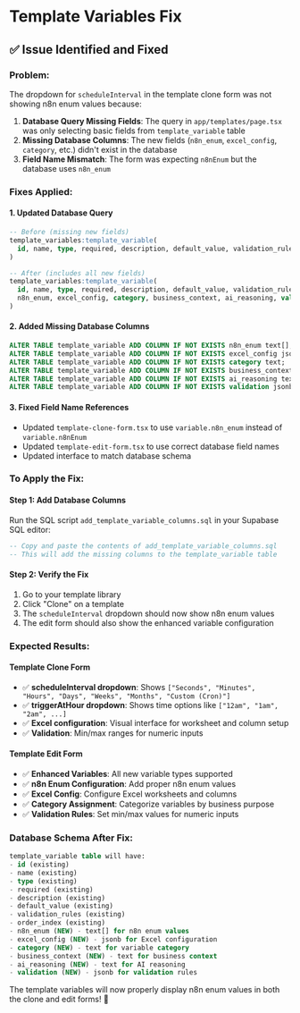 # Template Variables Fix

## ✅ **Issue Identified and Fixed**

### **Problem:**
The dropdown for `scheduleInterval` in the template clone form was not showing n8n enum values because:

1. **Database Query Missing Fields**: The query in `app/templates/page.tsx` was only selecting basic fields from `template_variable` table
2. **Missing Database Columns**: The new fields (`n8n_enum`, `excel_config`, `category`, etc.) didn't exist in the database
3. **Field Name Mismatch**: The form was expecting `n8nEnum` but the database uses `n8n_enum`

### **Fixes Applied:**

#### **1. Updated Database Query**
```sql
-- Before (missing new fields)
template_variables:template_variable(
  id, name, type, required, description, default_value, validation_rules, order_index
)

-- After (includes all new fields)
template_variables:template_variable(
  id, name, type, required, description, default_value, validation_rules, order_index,
  n8n_enum, excel_config, category, business_context, ai_reasoning, validation
)
```

#### **2. Added Missing Database Columns**
```sql
ALTER TABLE template_variable ADD COLUMN IF NOT EXISTS n8n_enum text[];
ALTER TABLE template_variable ADD COLUMN IF NOT EXISTS excel_config jsonb;
ALTER TABLE template_variable ADD COLUMN IF NOT EXISTS category text;
ALTER TABLE template_variable ADD COLUMN IF NOT EXISTS business_context text;
ALTER TABLE template_variable ADD COLUMN IF NOT EXISTS ai_reasoning text;
ALTER TABLE template_variable ADD COLUMN IF NOT EXISTS validation jsonb;
```

#### **3. Fixed Field Name References**
- Updated `template-clone-form.tsx` to use `variable.n8n_enum` instead of `variable.n8nEnum`
- Updated `template-edit-form.tsx` to use correct database field names
- Updated interface to match database schema

### **To Apply the Fix:**

#### **Step 1: Add Database Columns**
Run the SQL script `add_template_variable_columns.sql` in your Supabase SQL editor:

```sql
-- Copy and paste the contents of add_template_variable_columns.sql
-- This will add the missing columns to the template_variable table
```

#### **Step 2: Verify the Fix**
1. Go to your template library
2. Click "Clone" on a template
3. The `scheduleInterval` dropdown should now show n8n enum values
4. The edit form should also show the enhanced variable configuration

### **Expected Results:**

#### **Template Clone Form**
- ✅ **scheduleInterval dropdown**: Shows `["Seconds", "Minutes", "Hours", "Days", "Weeks", "Months", "Custom (Cron)"]`
- ✅ **triggerAtHour dropdown**: Shows time options like `["12am", "1am", "2am", ...]`
- ✅ **Excel configuration**: Visual interface for worksheet and column setup
- ✅ **Validation**: Min/max ranges for numeric inputs

#### **Template Edit Form**
- ✅ **Enhanced Variables**: All new variable types supported
- ✅ **n8n Enum Configuration**: Add proper n8n enum values
- ✅ **Excel Config**: Configure Excel worksheets and columns
- ✅ **Category Assignment**: Categorize variables by business purpose
- ✅ **Validation Rules**: Set min/max values for numeric inputs

### **Database Schema After Fix:**
```sql
template_variable table will have:
- id (existing)
- name (existing)
- type (existing)
- required (existing)
- description (existing)
- default_value (existing)
- validation_rules (existing)
- order_index (existing)
- n8n_enum (NEW) - text[] for n8n enum values
- excel_config (NEW) - jsonb for Excel configuration
- category (NEW) - text for variable category
- business_context (NEW) - text for business context
- ai_reasoning (NEW) - text for AI reasoning
- validation (NEW) - jsonb for validation rules
```

The template variables will now properly display n8n enum values in both the clone and edit forms! 🎉
